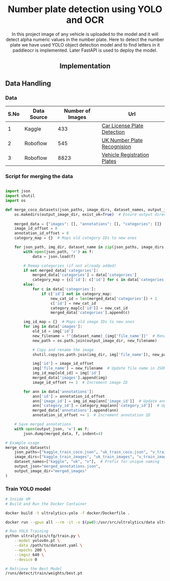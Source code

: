 <div align="center">

# Number plate detection using YOLO and OCR

In this project image of any vehicle is uploaded to the model and it will detect alpha numeric values in the number plate.
Here to detect the number plate we have used YOLO object detection model and to find letters in it paddleocr is implemented. Later FastAPI is used to deploy the model.

</div>

<div align="center">

## Implementation

</div>

<div align="left">

## Data Handling

### Data
| S.No | Data Source |Number of Images | Url |
|----------|----------|----------|----------|
| 1 | Kaggle | 433 | [Car License Plate Detection](https://www.kaggle.com/datasets/andrewmvd/car-plate-detection/data) |
| 2 | Roboflow |  545 | [UK Number Plate Recognision](https://universe.roboflow.com/recognision-datasets/uk-number-plate-recognision/dataset/2) |
| 3 | Roboflow |  8823 | [Vehicle Registration Plates](https://universe.roboflow.com/augmented-startups/vehicle-registration-plates-trudk/dataset/1) |

### Script for merging the data
```python

import json
import shutil
import os

def merge_coco_datasets(json_paths, image_dirs, dataset_names, output_json, output_image_dir):
    os.makedirs(output_image_dir, exist_ok=True)  # Ensure output directory exists
    
    merged_data = {"images": [], "annotations": [], "categories": []}
    image_id_offset = 0
    annotation_id_offset = 0
    category_map = {}  # Maps old category IDs to new ones

    for json_path, img_dir, dataset_name in zip(json_paths, image_dirs, dataset_names):
        with open(json_path, 'r') as f:
            data = json.load(f)

        # Remap categories (if not already added)
        if not merged_data['categories']:
            merged_data['categories'] = data['categories']
            category_map = {c['id']: c['id'] for c in data['categories']}
        else:
            for c in data['categories']:
                if c['id'] not in category_map:
                    new_cat_id = len(merged_data['categories']) + 1
                    c['id'] = new_cat_id
                    category_map[c['id']] = new_cat_id
                    merged_data['categories'].append(c)

        img_id_map = {}  # Maps old image IDs to new ones
        for img in data['images']:
            old_id = img['id']
            new_filename = f"{dataset_name}_{img['file_name']}"  # Rename image uniquely
            new_path = os.path.join(output_image_dir, new_filename)

            # Copy and rename the image
            shutil.copy(os.path.join(img_dir, img['file_name']), new_path)

            img['id'] = image_id_offset
            img['file_name'] = new_filename  # Update file name in JSON
            img_id_map[old_id] = img['id']
            merged_data['images'].append(img)
            image_id_offset += 1  # Increment image ID

        for ann in data['annotations']:
            ann['id'] = annotation_id_offset
            ann['image_id'] = img_id_map[ann['image_id']]  # Update annotation to new image ID
            ann['category_id'] = category_map[ann['category_id']]  # Update category IDs
            merged_data['annotations'].append(ann)
            annotation_id_offset += 1  # Increment annotation ID

    # Save merged annotations
    with open(output_json, 'w') as f:
        json.dump(merged_data, f, indent=4)

# Example usage
merge_coco_datasets(
    json_paths=["kaggle_train_coco.json", "uk_train_coco.json", "v_train_coco.json"],
    image_dirs=["kaggle_train_images", "uk_train_images", "v_train_images"],
    dataset_names=["kaggle", "uk", "v"],  # Prefix for unique naming
    output_json="merged_annotations.json",
    output_image_dir="merged_images"
)
```
</div>


### Train YOLO model
```bash
# Inside VM
# Build and Run the Docker Container

docker build -t ultralytics-yolo -f docker/Dockerfile .

docker run --gpus all --rm -it -v $(pwd):/usr/src/ultralytics/data ultralytics_yolo bash

# Run YOLO Training
python ultralytics/cfg/train.py \
    --model yolov8n.pt \
    --data /path/to/dataset.yaml \
    --epochs 200 \
    --imgsz 640 \
    --device 0

# Retrieve the Best Model
/runs/detect/train/weights/best.pt
```

